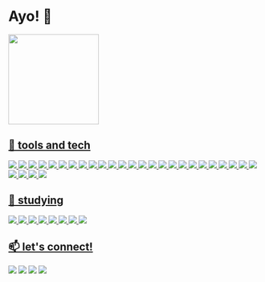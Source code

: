 # Ayo! 👋

<!--
**barbaraarruda/barbaraarruda** is a ✨ _special_ ✨ repository because its `README.md` (this file) appears on your GitHub profile.

Here are some ideas to get you started:

- 🔭 I’m currently working on ...
- 🌱 I’m currently learning ...
- 👯 I’m looking to collaborate on ...
- 🤔 I’m looking for help with ...
- 💬 Ask me about ...
- 📫 How to reach me: ...
- 😄 Pronouns: ...
- ⚡ Fun fact: ...
-->

          



<div>
<a href="https://github.com/barbaraarruda">
<img height="180em" src="https://github-readme-stats.vercel.app/api/top-langs/?username=barbaraarruda&layout=compact&langs_count=7&theme=dracula"/>
</div>


         

## 🔭 tools and tech

<img src = "https://img.shields.io/badge/Linux-FCC624?style=for-the-badge&logo=linux&logoColor=black"> <img src = "https://img.shields.io/badge/Kali-268BEE?style=for-the-badge&logo=kalilinux&logoColor=white"> <img src = "https://img.shields.io/badge/Debian-D70A53?style=for-the-badge&logo=debian&logoColor=white"> <img src = "https://img.shields.io/badge/Ubuntu-E95420?style=for-the-badge&logo=ubuntu&logoColor=white"> <img src = "https://img.shields.io/badge/-Zorin%20OS-%2310AAEB?style=for-the-badge&logo=zorin&logoColor=white"> <img src = "https://img.shields.io/badge/Android-3DDC84?style=for-the-badge&logo=android&logoColor=white"> <img src = "https://img.shields.io/badge/Windows-0078D6?style=for-the-badge&logo=windows&logoColor=white"> <img src = "https://img.shields.io/badge/Python-3776AB?style=for-the-badge&logo=python&logoColor=white"> <img src = "https://img.shields.io/badge/HTML5-E34F26?style=for-the-badge&logo=html5&logoColor=white"> <img src = "https://img.shields.io/badge/CSS3-1572B6?style=for-the-badge&logo=css3&logoColor=white"> <img src = "https://img.shields.io/badge/JavaScript-F7DF1E?style=for-the-badge&logo=javascript&logoColor=black"> <img src = "https://img.shields.io/badge/Java-ED8B00?style=for-the-badge&logo=java&logoColor=white"> <img src = "https://img.shields.io/badge/c-%2300599C.svg?style=for-the-badge&logo=c&logoColor=white">  <img src = "https://img.shields.io/badge/MongoDB-%234ea94b.svg?style=for-the-badge&logo=mongodb&logoColor=white"> <img src = "https://img.shields.io/badge/Canva-%2300C4CC.svg?style=for-the-badge&logo=Canva&logoColor=white"> <img src = "https://img.shields.io/badge/Apache%20Hadoop-66CCFF?style=for-the-badge&logo=apachehadoop&logoColor=black"> <img src = "https://img.shields.io/badge/Anaconda-%2344A833.svg?style=for-the-badge&logo=anaconda&logoColor=white"> <img src = "https://img.shields.io/badge/bootstrap-%23563D7C.svg?style=for-the-badge&logo=bootstrap&logoColor=white"> <img src = "https://img.shields.io/badge/pycharm-143?style=for-the-badge&logo=pycharm&logoColor=black&color=black&labelColor=green"> <img src = "https://img.shields.io/badge/NetBeansIDE-1B6AC6.svg?style=for-the-badge&logo=apache-netbeans-ide&logoColor=white"> <img src = "https://img.shields.io/badge/Spyder-838485?style=for-the-badge&logo=spyder%20ide&logoColor=maroon"> <img src = "https://img.shields.io/badge/Visual%20Studio%20Code-0078d7.svg?style=for-the-badge&logo=visual-studio-code&logoColor=white"> <img src = "https://img.shields.io/badge/git-%23F05033.svg?style=for-the-badge&logo=git&logoColor=white"> <img src = "https://img.shields.io/badge/github-%23121011.svg?style=for-the-badge&logo=github&logoColor=white"> <img src = "https://img.shields.io/badge/docker-%230db7ed.svg?style=for-the-badge&logo=docker&logoColor=white"> <img src = "https://img.shields.io/badge/scikit--learn-%23F7931E.svg?style=for-the-badge&logo=scikit-learn&logoColor=white"> <img src = "https://img.shields.io/badge/numpy-%23013243.svg?style=for-the-badge&logo=numpy&logoColor=white"> <img src = "https://img.shields.io/badge/Matplotlib-%23ffffff.svg?style=for-the-badge&logo=Matplotlib&logoColor=black"> <img src = "https://img.shields.io/badge/jupyter-%23FA0F00.svg?style=for-the-badge&logo=jupyter&logoColor=white">  

## 🌱 studying 
<img src = "https://img.shields.io/badge/bootstrap-%23563D7C.svg?style=for-the-badge&logo=bootstrap&logoColor=white"> <img src = "https://img.shields.io/badge/django-%23092E20.svg?style=for-the-badge&logo=django&logoColor=white"> <img src = "https://img.shields.io/badge/react-%2320232a.svg?style=for-the-badge&logo=react&logoColor=%2361DAFB"> <img src = "https://img.shields.io/badge/JavaScript-F7DF1E?style=for-the-badge&logo=javascript&logoColor=black"> <img src = "https://img.shields.io/badge/iOS-000000?style=for-the-badge&logo=ios&logoColor=white"> <img src = "https://img.shields.io/badge/Android-3DDC84?style=for-the-badge&logo=android&logoColor=white"> <img src = "https://img.shields.io/badge/Java-ED8B00?style=for-the-badge&logo=java&logoColor=white"> <img src = "https://img.shields.io/badge/mysql-%2300f.svg?style=for-the-badge&logo=mysql&logoColor=white"> 

## 📫 let's connect!
[<img src = "https://img.shields.io/badge/instagram-%23E4405F.svg?&style=for-the-badge&logo=instagram&logoColor=white">](https://www.instagram.com/jupiterpalette/)
[<img src = "https://img.shields.io/badge/last.fm-D51007?style=for-the-badge&logo=last.fm&logoColor=white">](https://www.lastfm/user/seekingbabi/)
[<img src = "https://img.shields.io/badge/TikTok-%23000000.svg?style=for-the-badge&logo=TikTok&logoColor=white">](https://www.tiktok.com/@babisaturn)
[<img src = "https://img.shields.io/badge/linktree-1de9b6?style=for-the-badge&logo=linktree&logoColor=white">](https://linktr.ee/saturncode)


 
  

  
